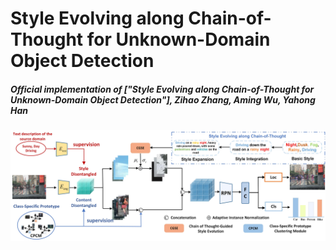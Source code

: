 # Style Evolving along Chain-of-Thought for Unknown-Domain Object Detection

##### Official implementation of ["Style Evolving along Chain-of-Thought for Unknown-Domain Object Detection"], Zihao Zhang, Aming Wu, Yahong Han

![image](pic/f2.jpg)
